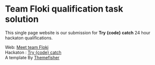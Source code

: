 Team Floki qualification task solution
========

This single page website is our submission for <b>Try {code} catch</b> 24 hour hackaton qualifications.

Web: <a href="http://floki.top/" target="_blank">Meet team Floki</a><br/>
Hackaton : <a href="http://www.trycodecatch.com/" target="_blank"> Try {code} catch </a><br/>
A template By <a href="http://www.themefisher.com" target="_blank">Themefisher</a>
